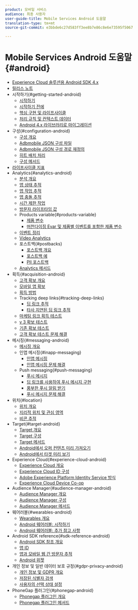 ```yaml
---
product: 모바일 서비스
audience: 최종 사용자
user-guide-title: Mobile Services Android 도움말
translation-type: tm+mt
source-git-commit: e3bbde6c27d583ff3ee8b7e86c8e6e73595f5067

---
```



# Mobile Services Android 도움말{#android}

+ [Experience Cloud 솔루션용 Android SDK 4.x](overview.md)
+ [릴리스 노트](rel-notes.md)
+ 시작하기{#getting-started-android}
   + [시작하기](getting-started/getting-started.md)
   + [시작하기 전에](getting-started/requirements.md)
   + [핵심 구현 및 라이프사이클](getting-started/dev-qs.md)
   + [처리 규칙 및 컨텍스트 데이터](getting-started/proc-rules.md)
   + [Android 4.x 라이브러리로 마이그레이션](getting-started/migration-v3.md)
+ 구성{#configuration-android}
   + [구성 개요](configuration/configuration.md)
   + [Adbmobile JSON 구성 파일](configuration/json-config/json-config.md)
   + [Adbmobile JSON 구성 경로 재정의](configuration/json-config/json-config-remote.md)
   + [히트 배치 처리](configuration/hit-batching.md)
   + [구성 메서드](configuration/methods.md)
+ [라이프사이클 지표](metrics.md)
+ Analytics{#analytics-android}
   + [분석 개요](analytics-main/analytics-main.md)
   + [앱 상태 추적](analytics-main/states.md)
   + [앱 작업 추적](analytics-main/actions.md)
   + [앱 충돌 추적](analytics-main/crashes.md)
   + [시간 제한 작업](analytics-main/timed-actions.md)
   + [방문자 라이프타임 값](analytics-main/lifetime-value.md)
   + Products variable{#products-variable}
      + [제품 변수](analytics-main/products/products.md)
      + [머천다이징 Evar 및 제품별 이벤트를 포함한 제품 변수](analytics-main/products/products-variable-evars-events.md)
   + [이벤트 정리](analytics-main/event-serialization.md)
   + [Video Analytics](analytics-main/video-qs.md)
   + 포스트백{#postbacks}
      + [포스트백 개요](analytics-main/postbacks/postbacks.md)
      + [포스트백 예](analytics-main/postbacks/postback-example.md)
      + [PII 포스트백](analytics-main/postbacks/c-pii-postbacks.md)
   + [Analytics 메서드](analytics-main/analytics-methods.md)
+ 획득{#acquisition-android}
   + [고객 확보 개요](acquisition-main/acquisition-main-android.md)
   + [모바일 앱 확보](acquisition-main/acquisition.md)
   + [획득 방법](acquisition-main/acquisition-methods.md)
   + Tracking deep links{#tracking-deep-links}
      + [딥 링크 추적](acquisition-main/tracking-deep-links/tracking-deep-links.md)
      + [타사 지연된 딥 링크 추적](acquisition-main/tracking-deep-links/c-tracking-3rd-party-deferred-deep-links.md)
   + [마케팅 링크 획득 테스트](acquisition-main/t-testing-marketing-link-acquisition.md)
   + [v 3 확보 테스트](acquisition-main/t-testing-version-3-acquisition.md)
   + [기존 확보 테스트](acquisition-main/t-testing-acquisition.md)
   + [고객 확보 테스트 문제 해결](acquisition-main/troubleshoot-acquisition-testing.md)
+ 메시징{#messaging-android}
   + [메시징 개요](messaging-main/messaging-main-android.md)
   + 인앱 메시징{#inapp-messaging}
      + [인앱 메시징](messaging-main/messaging/messaging.md)
      + [인앱 메시징 문제 해결](messaging-main/messaging/in-apps-ts.md)
   + Push messaging{#push-messaging}
      + [푸시 메시지](messaging-main/push-messaging/push-messaging.md)
      + [딥 링크를 사용하여 푸시 메시지 구현](messaging-main/push-messaging/t-mob-impl-push-deeplinking-android-4x.md)
      + [풍부한 푸시 알림 받기](messaging-main/push-messaging/c-set-up-rich-push-notif-android.md)
      + [푸시 메시지 문제 해결](messaging-main/push-messaging/c-troubleshooting-push-messaging.md)
+ 위치{#location}
   + [위치 개요](location/location.md)
   + [지리적 위치 및 관심 영역](location/geo-poi.md)
   + [비콘 추적](location/beacon.md)
+ Target{#target-android}
   + [Target 개요](target-main/target-main.md)
   + [Target 구성](target-main/target.md)
   + [Target 메서드](target-main/c-target-methods.md)
   + [Android에서 오퍼 컨텐츠 미리 가져오기](target-main/c-mob-target-prefetch-android.md)
   + [Android에서 타겟 미리 보기](target-main/c-mob-target-preview-android.md)
+ Experience Cloud{#experience-cloud-android}
   + [Experience Cloud 개요](c-marketing-cloud/c-marketing-cloud.md)
   + [Experience Cloud ID 구성](c-marketing-cloud/mcvid.md)
   + [Adobe Experience Platform Identity Service 방식](c-marketing-cloud/mc-methods.md)
   + [Experience Cloud Device Co-op](c-marketing-cloud/t-mob-mc-device-coop-android-.md)
+ Audience Manager{#audience-manager-android}
   + [Audience Manager 개요](audience-manager/audience-manager.md)
   + [Audience Manager 구성](audience-manager/audiencemgmt.md)
   + [Audience Manager 메서드](audience-manager/c-audience-manager-methods.md)
+ 웨어러블{#wearables-android}
   + [Wearables 개요](wearables/wearables.md)
   + [Android 웨어러블: 시작하기](wearables/android-wearable.md)
   + [Android 웨어러블: 추가 참고 사항](wearables/c-android-wearables--additional-notes.md)
+ Android SDK reference{#sdk-reference-android}
   + [Android SDK 참조 개요](/help/android/reference/reference.md)
   + [앱 ID](/help/android/reference/app-ids.md)
   + [앱과 모바일 웹 간 방문자 추적](/help/android/reference/hybrid-app.md)
   + [Android 위젯](/help/android/reference/widgets.md)
+ 개인 정보 및 일반 데이터 보호 규정{#gdpr-privacy-android}
   + [개인 정보 및 GDPR 개요](c-mob-privacy-gdpr-android/c-mob-privacy-gdpr-android.md)
   + [저장된 식별자 검색](c-mob-privacy-gdpr-android/c-mob-gdpr-ret-stored-ids-android.md)
   + [사용자의 선택 상태 설정](c-mob-privacy-gdpr-android/privacy.md)
+ PhoneGap 플러그인{#phonegap-android}
   + [Phonegap 플러그인 개요](phonegap/phonegap.md)
   + [Phonegap 플러그인 메서드](phonegap/phonegap-methods.md)
